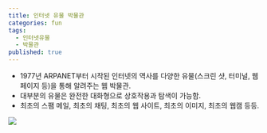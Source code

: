 ```yaml
---
title: 인터넷 유물 박물관
categories: fun
tags:
  - 인터넷유물
  - 박물관
published: true
---
```


- 1977년 ARPANET부터 시작된 인터넷의 역사를 다양한 유물(스크린 샷, 터미널, 웹 페이지 등)을 통해 알려주는 웹 박물관.
- 대부분의 유물은 완전한 대화형으로 상호작용과 탐색이 가능함.
- 최초의 스팸 메일, 최초의 채팅, 최초의 웹 사이트, 최초의 이미지, 최초의 웹캠 등등.

<a href="https://neal.fun/internet-artifacts/"> 
<img src="/images/internal_artifacts.png"/>
</a>